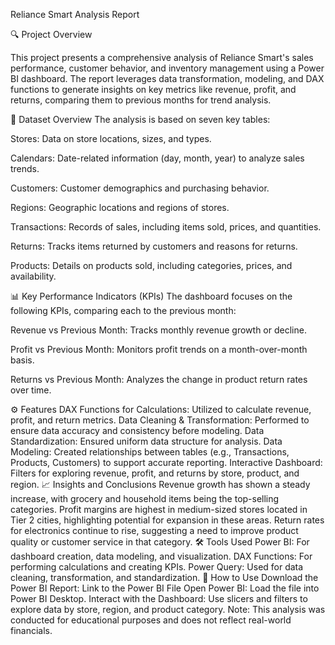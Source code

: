 Reliance Smart Analysis Report

🔍 Project Overview

This project presents a comprehensive analysis of Reliance Smart's sales performance, customer behavior, and inventory management using a Power BI dashboard.
The report leverages data transformation, modeling, and DAX functions to generate insights on key metrics like revenue, profit, and returns, comparing them to previous months for trend analysis.

📁 Dataset Overview
The analysis is based on seven key tables:

Stores: Data on store locations, sizes, and types.

Calendars: Date-related information (day, month, year) to analyze sales trends.

Customers: Customer demographics and purchasing behavior.

Regions: Geographic locations and regions of stores.

Transactions: Records of sales, including items sold, prices, and quantities.

Returns: Tracks items returned by customers and reasons for returns.

Products: Details on products sold, including categories, prices, and availability.


📊 Key Performance Indicators (KPIs)
The dashboard focuses on the following KPIs, comparing each to the previous month:

Revenue vs Previous Month: Tracks monthly revenue growth or decline.

Profit vs Previous Month: Monitors profit trends on a month-over-month basis.

Returns vs Previous Month: Analyzes the change in product return rates over time.


⚙️ Features
DAX Functions for Calculations: Utilized to calculate revenue, profit, and return metrics.
Data Cleaning & Transformation: Performed to ensure data accuracy and consistency before modeling.
Data Standardization: Ensured uniform data structure for analysis.
Data Modeling: Created relationships between tables (e.g., Transactions, Products, Customers) to support accurate reporting.
Interactive Dashboard: Filters for exploring revenue, profit, and returns by store, product, and region.
📈 Insights and Conclusions
Revenue growth has shown a steady increase, with grocery and household items being the top-selling categories.
Profit margins are highest in medium-sized stores located in Tier 2 cities, highlighting potential for expansion in these areas.
Return rates for electronics continue to rise, suggesting a need to improve product quality or customer service in that category.
🛠️ Tools Used
Power BI: For dashboard creation, data modeling, and visualization.
DAX Functions: For performing calculations and creating KPIs.
Power Query: Used for data cleaning, transformation, and standardization.
🚀 How to Use
Download the Power BI Report: Link to the Power BI File
Open Power BI: Load the file into Power BI Desktop.
Interact with the Dashboard: Use slicers and filters to explore data by store, region, and product category.
Note: This analysis was conducted for educational purposes and does not reflect real-world financials.
